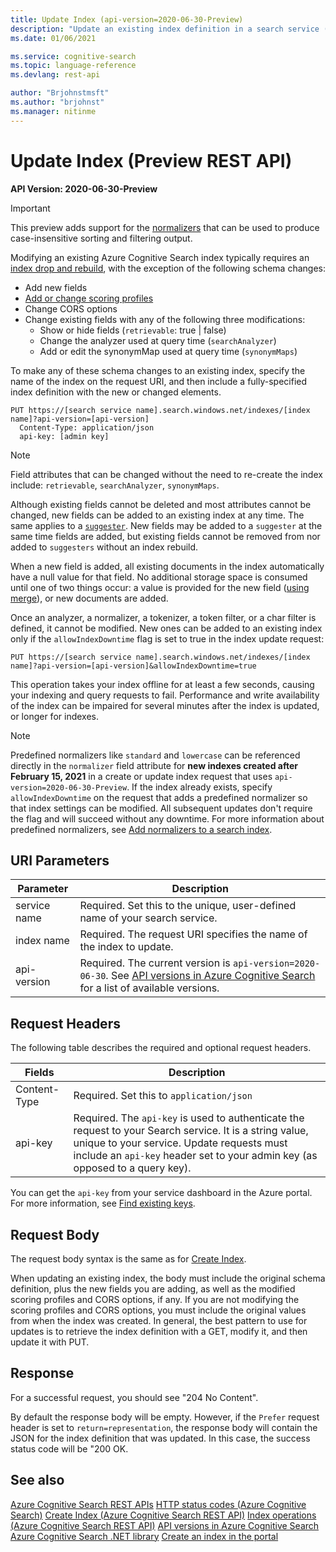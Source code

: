 ```yaml
---
title: Update Index (api-version=2020-06-30-Preview)
description: "Update an existing index definition in a search service (api-version=2020-06-30-Preview)."
ms.date: 01/06/2021

ms.service: cognitive-search
ms.topic: language-reference
ms.devlang: rest-api

author: "Brjohnstmsft"
ms.author: "brjohnst"
ms.manager: nitinme
---
```

# Update Index (Preview REST API)

**API Version: 2020-06-30-Preview**

> [!Important]
> This preview adds support for the [normalizers](https://docs.microsoft.com/azure/search/add-normalizers-to-search-index) that can be used to produce case-insensitive sorting and filtering output.

Modifying an existing Azure Cognitive Search index typically requires an [index drop and rebuild](https://docs.microsoft.com/azure/search/search-howto-reindex), with the exception of the following schema changes:

+  Add new fields
+  [Add or change scoring profiles](https://docs.microsoft.com/azure/search/index-add-scoring-profiles) 
+  Change CORS options
+  Change existing fields with any of the following three modifications: 
    +  Show or hide fields (`retrievable`: true | false)
    +  Change the analyzer used at query time (`searchAnalyzer`)
    +  Add or edit the synonymMap used at query time (`synonymMaps`)

To make any of these schema changes to an existing index, specify the name of the index on the request URI, and then include a fully-specified index definition with the new or changed elements.

```http  
PUT https://[search service name].search.windows.net/indexes/[index name]?api-version=[api-version]  
  Content-Type: application/json  
  api-key: [admin key]  
```  

> [!NOTE]
>  Field attributes that can be changed without the need to re-create the index include: `retrievable`, `searchAnalyzer`, `synonymMaps`.
>  

Although existing fields cannot be deleted and most attributes cannot be changed, new fields can be added to an existing index at any time. The same applies to a [`suggester`](https://docs.microsoft.com/azure/search/index-add-suggesters). New fields may be added to a `suggester` at the same time fields are added, but existing fields cannot be removed from nor added to `suggesters` without an index rebuild.

When a new field is added, all existing documents in the index automatically have a null value for that field. No additional storage space is consumed until one of two things occur: a value is provided for the new field ([using merge](../addupdate-or-delete-documents.md)), or new documents are added.

Once an analyzer, a normalizer, a tokenizer, a token filter, or a char filter is defined, it cannot be modified. New ones can be added to an existing index only if the `allowIndexDowntime` flag is set to true in the index update request:

`PUT https://[search service name].search.windows.net/indexes/[index name]?api-version=[api-version]&allowIndexDowntime=true`

This operation takes your index offline for at least a few seconds, causing your indexing and query requests to fail. Performance and write availability of the index can be impaired for several minutes after the index is updated, or longer for  indexes.

> [!NOTE]
> Predefined normalizers like `standard` and `lowercase` can be referenced directly in the `normalizer` field attribute for **new indexes created after February 15, 2021** in a create or update index request that uses `api-version=2020-06-30-Preview`. If the index already exists, specify `allowIndexDowntime` on the request that adds a predefined normalizer so that index settings can be modified. All subsequent updates don't require the flag and will succeed without any downtime. For more information about predefined normalizers, see [Add normalizers to a search index](https://docs.microsoft.com/azure/search/add-normalizers-to-search-index).
>

 ## URI Parameters

| Parameter      | Description  |
|-------------|--------------|
| service name | Required. Set this to the unique, user-defined name of your search service. |
| index name  | Required. The request URI specifies the name of the index to update.   |
| api-version | Required. The current version is `api-version=2020-06-30`. See [API versions in Azure Cognitive Search](https://docs.microsoft.com/azure/search/search-api-versions) for a list of available versions.|

## Request Headers 
 The following table describes the required and optional request headers.  

|Fields              |Description      |  
|--------------------|-----------------|  
|Content-Type|Required. Set this to `application/json`|  
|api-key|Required. The `api-key` is used to authenticate the request to your Search service. It is a string value, unique to your service. Update requests must include an `api-key` header set to your admin key (as opposed to a query key).|  

You can get the `api-key` from your service dashboard in the Azure portal. For more information, see [Find existing keys](https://docs.microsoft.com/azure/search/search-security-api-keys#find-existing-keys).   

## Request Body

The request body syntax is the same as for [Create Index](create-index.md).  

When updating an existing index, the body must include the original schema definition, plus the new fields you are adding, as well as the modified scoring profiles and CORS options, if any. If you are not modifying the scoring profiles and CORS options, you must include the original values from when the index was created. In general, the best pattern to use for updates is to retrieve the index definition with a GET, modify it, and then update it with PUT.  

## Response  
 For a successful request, you should see "204 No Content".  

 By default the response body will be empty. However, if the `Prefer` request header is set to `return=representation`, the response body will contain the JSON for the index definition that was updated. In this case, the success status code will be "200 OK.  

## See also  
 [Azure Cognitive Search REST APIs](../index.md)
 [HTTP status codes &#40;Azure Cognitive Search&#41;](../http-status-codes.md)
 [Create Index &#40;Azure Cognitive Search REST API&#41;](create-index.md)
 [Index operations &#40;Azure Cognitive Search REST API&#41;](../index-operations.md)
 [API versions in Azure Cognitive Search](https://docs.microsoft.com/azure/search/search-api-versions)  
 [Azure Cognitive Search .NET library](https://docs.microsoft.com/dotnet/api/overview/azure/search?view=azure-dotnet&preserve-view=true)
 [Create an index in the portal](https://azure.microsoft.com/documentation/articles/search-create-index-portal/)  
